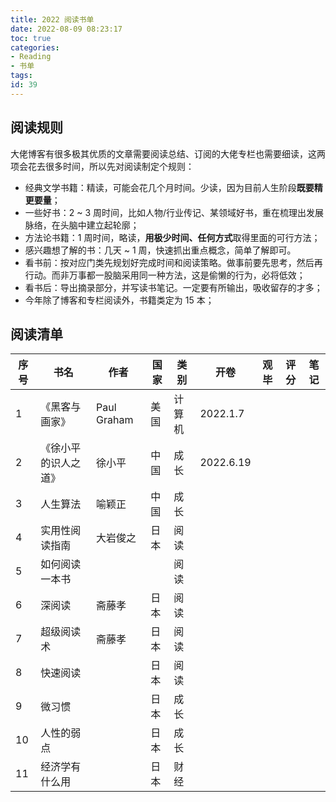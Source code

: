 ```yaml
---
title: 2022 阅读书单
date: 2022-08-09 08:23:17
toc: true
categories:
- Reading
- 书单
tags:
id: 39
---
```


## 阅读规则

大佬博客有很多极其优质的文章需要阅读总结、订阅的大佬专栏也需要细读，这两项会花去很多时间，所以先对阅读制定个规则：

-  经典文学书籍：精读，可能会花几个月时间。少读，因为目前人生阶段**既要精更要量**； 
-  一些好书：2 ~ 3 周时间，比如人物/行业传记、某领域好书，重在梳理出发展脉络，在头脑中建立起轮廓； 
-  方法论书籍：1 周时间，略读，**用极少时间、任何方式**取得里面的可行方法； 
-  感兴趣想了解的书：几天 ~ 1 周，快速抓出重点概念，简单了解即可。 
-  看书前：按对应门类先规划好完成时间和阅读策略。做事前要先思考，然后再行动。而非万事都一股脑采用同一种方法，这是偷懒的行为，必将低效； 
-  看书后：导出摘录部分，并写读书笔记。一定要有所输出，吸收留存的才多； 
-  今年除了博客和专栏阅读外，书籍类定为 15 本； 

<!--more-->

## 阅读清单

| 序号 | 书名 | 作者 | 国家 | 类别 | 开卷 | 观毕 | 评分 | 笔记 |
| --- | --- | --- | --- | --- | --- | --- | --- | --- |
| 1 | 《黑客与画家》 | Paul Graham | 美国 | 计算机 | 2022.1.7 |  |  |  |
| 2 | 《徐小平的识人之道》 | 徐小平 | 中国 | 成长 | 2022.6.19 |  |  |  |
| 3 | 人生算法 | 喻颖正 | 中国 | 成长 |  |  |  |  |
| 4 | 实用性阅读指南 | 大岩俊之 | 日本 | 阅读 |  |  |  |  |
| 5 | 如何阅读一本书 |  |  | 阅读 |  |  |  |  |
| 6 | 深阅读 | 斋藤孝 | 日本 | 阅读 |  |  |  |  |
| 7 | 超级阅读术 | 斋藤孝 | 日本 | 阅读 |  |  |  |  |
| 8 | 快速阅读 |  | 日本 | 阅读 |  |  |  |  |
| 9 | 微习惯 |  | 日本 | 成长 |  |  |  |  |
| 10 | 人性的弱点 |  | 日本 | 成长 |  |  |  |  |
| 11 | 经济学有什么用 |  | 日本 | 财经 |  |  |  |  |


